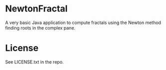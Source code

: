 NewtonFractal
==========

A very basic Java application to compute fractals using the Newton method finding roots in the complex pane.

# License

See LICENSE.txt in the repo.